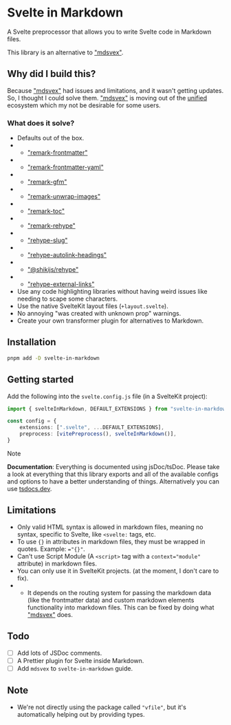 # Svelte in Markdown

A Svelte preprocessor that allows you to write Svelte code in Markdown files.

This library is an alternative to ["mdsvex"](https://github.com/pngwn/mdsvex).

## Why did I build this?

Because ["mdsvex"](https://github.com/pngwn/mdsvex) had issues and limitations, and it wasn't getting updates. So, I thought I could solve them. ["mdsvex"](https://github.com/pngwn/mdsvex) is moving out of the [unified](https://github.com/unifiedjs/unified) ecosystem which my not be desirable for some users.

### What does it solve?

-   Defaults out of the box.
-   -   ["remark-frontmatter"](https://www.npmjs.com/package/remark-frontmatter)
-   -   ["remark-frontmatter-yaml"](https://www.npmjs.com/package/remark-frontmatter-yaml)
-   -   ["remark-gfm"](https://www.npmjs.com/package/remark-gfm)
-   -   ["remark-unwrap-images"](https://www.npmjs.com/package/remark-unwrap-images)
-   -   ["remark-toc"](https://www.npmjs.com/package/remark-toc)
-   -   ["remark-rehype"](https://www.npmjs.com/package/remark-rehype)
-   -   ["rehype-slug"](https://www.npmjs.com/package/rehype-slug)
-   -   ["rehype-autolink-headings"](https://www.npmjs.com/package/rehype-autolink-headings)
-   -   ["@shikijs/rehype"](https://www.npmjs.com/package/@shikijs/rehype)
-   -   ["rehype-external-links"](https://www.npmjs.com/package/rehype-external-links)
-   Use any code highlighting libraries without having weird issues like needing to scape some characters.
-   Use the native SvelteKit layout files (`+layout.svelte`).
-   No annoying "was created with unknown prop" warnings.
-   Create your own transformer plugin for alternatives to Markdown.

## Installation

```bash
pnpm add -D svelte-in-markdown
```

## Getting started

Add the following into the `svelte.config.js` file (in a SvelteKit project):

```ts
import { svelteInMarkdown, DEFAULT_EXTENSIONS } from "svelte-in-markdown"

const config = {
    extensions: [".svelte", ...DEFAULT_EXTENSIONS],
    preprocess: [vitePreprocess(), svelteInMarkdown()],
}
```

<!-- prettier-ignore -->
> [!NOTE]
> **Documentation**: Everything is documented using jsDoc/tsDoc. Please take a look at everything that this library exports and all of the available configs and options to have a better understanding of things. Alternatively you can use [tsdocs.dev](https://tsdocs.dev/docs/svelte-in-markdown).

## Limitations

-   Only valid HTML syntax is allowed in markdown files, meaning no syntax, specific to Svelte, like `<svelte:` tags, etc.
-   To use `{}` in attributes in markdown files, they must be wrapped in quotes. Example: `="{}"`.
-   Can't use Script Module (A `<script>` tag with a `context="module"` attribute) in markdown files.
-   You can only use it in SvelteKit projects. (at the moment, I don't care to fix).
-   -   It depends on the routing system for passing the markdown data (like the frontmatter data) and custom markdown elements functionality into markdown files. This can be fixed by doing what ["mdsvex"](https://github.com/pngwn/mdsvex) does.

## Todo

-   [ ] Add lots of JSDoc comments.
-   [ ] A Prettier plugin for Svelte inside Markdown.
-   [ ] Add `mdsvex` to `svelte-in-markdown` guide.

## Note

-   We're not directly using the package called `"vfile"`, but it's automatically helping out by providing types.
